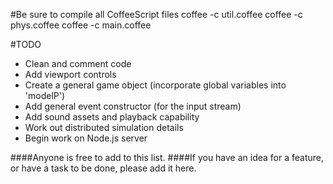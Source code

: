 #Be sure to compile all CoffeeScript files
    coffee -c util.coffee
    coffee -c phys.coffee
    coffee -c main.coffee

#TODO
  * Clean and comment code
  * Add viewport controls
  * Create a general game object (incorporate global variables into 'modelP')
  * Add general event constructor (for the input stream)
  * Add sound assets and playback capability
  * Work out distributed simulation details
  * Begin work on Node.js server

####Anyone is free to add to this list.
####If you have an idea for a feature, or have a task to be done, please add it here.
